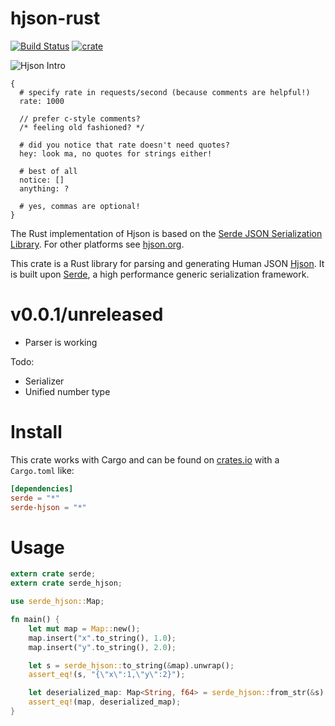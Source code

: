# hjson-rust

[![Build Status](https://img.shields.io/travis/laktak/hjson-rust.svg?style=flat-square)](http://travis-ci.org/laktak/hjson-rust)
[![crate](https://img.shields.io/crates/v/serde-hjson.svg)](https://crates.io/crates/serde\_hjson)

![Hjson Intro](http://hjson.org/hjson1.gif)

```
{
  # specify rate in requests/second (because comments are helpful!)
  rate: 1000

  // prefer c-style comments?
  /* feeling old fashioned? */

  # did you notice that rate doesn't need quotes?
  hey: look ma, no quotes for strings either!

  # best of all
  notice: []
  anything: ?

  # yes, commas are optional!
}
```

The Rust implementation of Hjson is based on the [Serde JSON Serialization Library](https://github.com/serde-rs/json). For other platforms see [hjson.org](http://hjson.org).

This crate is a Rust library for parsing and generating Human JSON [Hjson](http://hjson.org). It is built upon [Serde](https://github.com/serde-rs/serde), a high performance generic serialization framework.

# v0.0.1/unreleased

- Parser is working

Todo:

- Serializer
- Unified number type

# Install

This crate works with Cargo and can be found on [crates.io](https://crates.io/crates/serde-hjson) with a `Cargo.toml` like:

```toml
[dependencies]
serde = "*"
serde-hjson = "*"
```

# Usage

```rust
extern crate serde;
extern crate serde_hjson;

use serde_hjson::Map;

fn main() {
    let mut map = Map::new();
    map.insert("x".to_string(), 1.0);
    map.insert("y".to_string(), 2.0);

    let s = serde_hjson::to_string(&map).unwrap();
    assert_eq!(s, "{\"x\":1,\"y\":2}");

    let deserialized_map: Map<String, f64> = serde_hjson::from_str(&s).unwrap();
    assert_eq!(map, deserialized_map);
}
```

